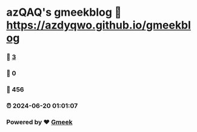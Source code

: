 # azQAQ's gmeekblog :link: https://azdyqwo.github.io/gmeekblog 
### :page_facing_up: [3](https://azdyqwo.github.io/gmeekblog/tag.html) 
### :speech_balloon: 0 
### :hibiscus: 456 
### :alarm_clock: 2024-06-20 01:01:07 
### Powered by :heart: [Gmeek](https://github.com/Meekdai/Gmeek)
